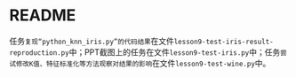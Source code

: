 # README

任务`复现“python_knn_iris.py”的代码结果`在文件`lesson9-test-iris-result-reproduction.py`中；PPT截图上的任务在文件`lesson9-test-iris.py`中；任务`尝试修改K值、特征标准化等方法观察对结果的影响`在文件`lesson9-test-wine.py`中。